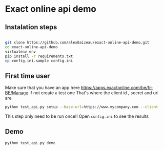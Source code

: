 # Exact online api demo
## Instalation steps

```bash

git clone https://github.com/alexBaizeau/exact-online-api-demo.git
cd exact-online-api-demo
virtualenv env
pip install -r requirements.txt
cp config.ini.sample config.ini

```


## First time user
Make sure that you have an app here https://apps.exactonline.com/be/fr-BE/Manage if not create a test one
That's where the client id , secret and url are

```bash
python test_api.py setup --base-url=https://www.mycompany.com --client-id={XXXXXX-xxxx-xxxx-xxxx-XXXXXXXX} --client-secret=XXXXX
```

This step only need to be run once!!
Open `config.ini` to see the results


## Demo

```bash
python test_api.py demo
```
